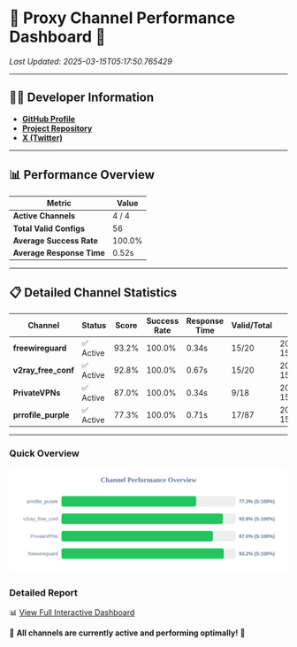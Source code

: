 # 🌟 Proxy Channel Performance Dashboard 🌟

_Last Updated: 2025-03-15T05:17:50.765429_

---

## 👩‍💻 Developer Information

- **[GitHub Profile](https://github.com/4n0nymou3)**  
- **[Project Repository](https://github.com/4n0nymou3/multi-proxy-config-fetcher)**  
- **[X (Twitter)](https://x.com/4n0nymou3)**  

---

## 📊 Performance Overview

| Metric                | Value       |
|-----------------------|-------------|
| **Active Channels**   | 4 / 4       |
| **Total Valid Configs** | 56          |
| **Average Success Rate** | 100.0%      |
| **Average Response Time** | 0.52s       |

---

## 📋 Detailed Channel Statistics

| Channel          | Status     | Score  | Success Rate | Response Time | Valid/Total | Last Success               |
|------------------|------------|--------|--------------|---------------|-------------|----------------------------|
| **freewireguard**  | ✅ Active  | 93.2%  | 100.0% | 0.34s         | 15/20       | 2025-03-15T05:17:50.763690 |
| **v2ray_free_conf**  | ✅ Active  | 92.8%  | 100.0% | 0.67s         | 15/20       | 2025-03-15T05:17:50.018900 |
| **PrivateVPNs**  | ✅ Active  | 87.0%  | 100.0% | 0.34s         | 9/18       | 2025-03-15T05:17:50.394693 |
| **prrofile_purple**  | ✅ Active  | 77.3%  | 100.0% | 0.71s         | 17/87       | 2025-03-15T05:17:49.314533 |

---

### Quick Overview
<div align="center">
  <a href="https://raw.githubusercontent.com/nullluser/NullRepo/refs/heads/main/assets/channel_stats_chart.svg">
    <img src="https://raw.githubusercontent.com/nullluser/NullRepo/refs/heads/main/assets/channel_stats_chart.svg" alt="Source Performance Statistics" width="800">
  </a>
</div>

### Detailed Report
📊 [View Full Interactive Dashboard](https://htmlpreview.github.io/?https://github.com/nullluser/NullRepo/blob/main/assets/performance_report.html)

🎉 **All channels are currently active and performing optimally!** 🎉
